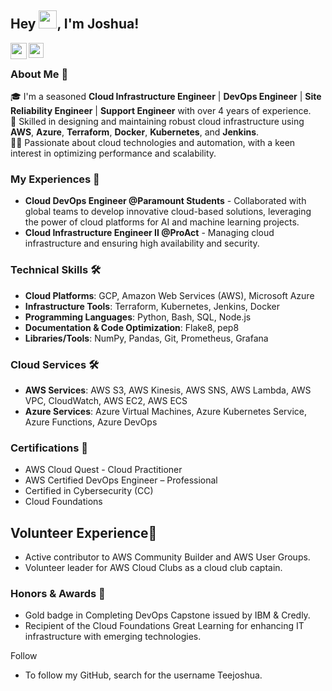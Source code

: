## Hey <img src="https://github.com/TheDudeThatCode/TheDudeThatCode/blob/master/Assets/Hi.gif" width="29px" height= "29">, I'm Joshua!


<a href="mailto:teejoshua01@gmail.com" target="_blank" rel="noopener noreferrer">
  <img align="left" width="26px" src="https://cdn1.iconfinder.com/data/icons/google-new-logos-1/32/gmail_new_logo-256.png" />
</a>

<a href="https://www.linkedin.com/in/joshua-tanimola-bb3699227/" target="_blank" rel="noopener noreferrer">
  <img align="left" width="24px" src="https://cdn2.iconfinder.com/data/icons/social-media-2285/512/1_Linkedin_unofficial_colored_svg-256.png"  />
</a>

<br />

### About Me 🚀

🎓 I'm a seasoned **Cloud Infrastructure Engineer** | **DevOps Engineer** | **Site Reliability Engineer** | **Support Engineer** with over 4 years of experience.<br/>
🔨 Skilled in designing and maintaining robust cloud infrastructure using **AWS**, **Azure**, **Terraform**, **Docker**, **Kubernetes**, and **Jenkins**.<br/>
👨‍💻 Passionate about cloud technologies and automation, with a keen interest in optimizing performance and scalability.<br/>

### My Experiences 🙌

- **Cloud DevOps Engineer @Paramount Students** - Collaborated with global teams to develop innovative cloud-based solutions, leveraging the power of cloud platforms for AI and machine learning projects.
- **Cloud Infrastructure Engineer II @ProAct** - Managing cloud infrastructure and ensuring high availability and security.

### Technical Skills 🛠️

- **Cloud Platforms**: GCP, Amazon Web Services (AWS), Microsoft Azure
- **Infrastructure Tools**: Terraform, Kubernetes, Jenkins, Docker
- **Programming Languages**: Python, Bash, SQL, Node.js
- **Documentation & Code Optimization**: Flake8, pep8
- **Libraries/Tools**: NumPy, Pandas, Git, Prometheus, Grafana

### Cloud Services 🛠️

- **AWS Services**: AWS S3, AWS Kinesis, AWS SNS, AWS Lambda, AWS VPC, CloudWatch, AWS EC2, AWS ECS
- **Azure Services**: Azure Virtual Machines, Azure Kubernetes Service, Azure Functions, Azure DevOps

### Certifications 📜

- AWS Cloud Quest - Cloud Practitioner
- AWS Certified DevOps Engineer – Professional
- Certified in Cybersecurity (CC)
- Cloud Foundations

## Volunteer Experience🤝

- Active contributor to AWS Community Builder and AWS User Groups.
- Volunteer leader for AWS Cloud Clubs as a cloud club captain.

### Honors & Awards 🏅
- Gold badge in Completing DevOps Capstone issued by IBM & Credly.
- Recipient of the Cloud Foundations Great Learning for enhancing IT infrastructure with emerging technologies.

Follow
- To follow my GitHub, search for the username Teejoshua.
